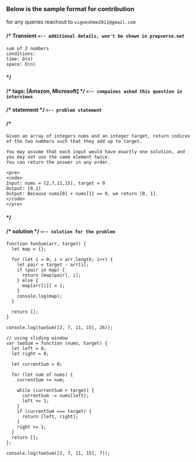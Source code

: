 ### Below is the sample format for contribution

for any queries reachout to `vigneshme2011@gmail.com`

#### /* Transient  `<-- additional details, won't be shown in prepverse.net`
```
sum of 2 numbers
conditions:
time: O(n)
space: O(n)
```
#### */
#### /* tags: [Amazon, Microsoft] */ `<-- compaines asked this question in interviews`

#### /* statement */ `<-- problem statement`
#### /*
```
Given an array of integers nums and an integer target, return indices of the two numbers such that they add up to target.

You may assume that each input would have exactly one solution, and you may not use the same element twice.
You can return the answer in any order.

<pre>
<code>
Input: nums = [2,7,11,15], target = 9
Output: [0,1]
Output: Because nums[0] + nums[1] == 9, we return [0, 1].
</code>
</pre>
```
#### */

#### /* solution */ `<-- solution for the problem`
```
function twoSum(arr, target) {
  let map = {};

  for (let i = 0; i < arr.length; i++) {
    let pair = target - arr[i];
    if (pair in map) {
      return [map[pair], i];
    } else {
      map[arr[i]] = i;
    }
    console.log(map);
  }

  return [];
}

console.log(twoSum([2, 7, 11, 15], 26));

// using sliding window
var twoSum = function (nums, target) {
  let left = 0;
  let right = 0;

  let currentSum = 0;

  for (let num of nums) {
    currentSum += num;

    while (currentSum > target) {
      currentSum -= nums[left];
      left += 1;
    }
    if (currentSum === target) {
      return [left, right];
    }
    right += 1;
  }
  return [];
};

console.log(twoSum([2, 7, 11, 15], 7));
```
